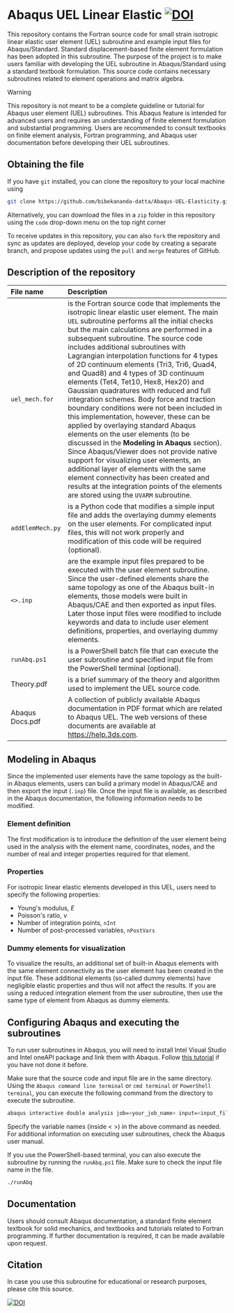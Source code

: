 # Abaqus UEL Linear Elastic [![DOI](https://zenodo.org/badge/DOI/10.5281/zenodo.11075089.svg)](https://doi.org/10.5281/zenodo.11075089)
 
 
This repository contains the Fortran source code for small strain isotropic linear elastic user element (UEL) subroutine and example input files for Abaqus/Standard. Standard displacement-based finite element formulation has been adopted in this subroutine. The purpose of the project is to make users familiar with developing the UEL subroutine in Abaqus/Standard using a standard textbook formulation. This source code contains necessary subroutines related to element operations and matrix algebra.


> [!WARNING]
> This repository is not meant to be a complete guideline or tutorial for Abaqus user element (UEL) subroutines. This Abaqus feature is intended for advanced users and requires an understanding of finite element formulation and substantial programming. Users are recommended to consult textbooks on finite element analysis, Fortran programming, and Abaqus user documentation before developing their UEL subroutines.



## Obtaining the file

If you have `git` installed, you can clone the repository to your local machine using
```bash
git clone https://github.com/bibekananda-datta/Abaqus-UEL-Elasticity.git
```
Alternatively, you can download the files in a `zip` folder in this repository using the `code` drop-down menu on the top right corner

To receive updates in this repository, you can also `fork` the repository and sync as updates are deployed, develop your code by creating a separate branch, and propose updates using the `pull` and `merge` features of GitHub.



## Description of the repository

| File name     | Description   |
| :---------    | :-----------  |
| `uel_mech.for` | is the Fortran source code that implements the isotropic linear elastic user element. The main `UEL` subroutine performs all the initial checks but the main calculations are performed in a subsequent subroutine. The source code includes additional subroutines with Lagrangian interpolation functions for 4 types of 2D continuum elements (Tri3, Tri6, Quad4, and Quad8) and 4 types of 3D continuum elements (Tet4, Tet10, Hex8, Hex20) and Gaussian quadratures with reduced and full integration schemes. Body force and traction boundary conditions were not been included in this implementation, however, these can be applied by overlaying standard Abaqus elements on the user elements (to be discussed in the **Modeling in Abaqus** section). Since Abaqus/Viewer does not provide native support for visualizing user elements, an additional layer of elements with the same element connectivity has been created and results at the integration points of the elements are stored using the `UVARM` subroutine. |
| `addElemMech.py` | is a Python code that modifies a simple input file and adds the overlaying dummy elements on the user elements. For complicated input files, this will not work properly and modification of this code will be required (optional). |
| `<>.inp` | are the example input files prepared to be executed with the user element subroutine. Since the user-defined elements share the same topology as one of the Abaqus built-in elements, those models were built in Abaqus/CAE and then exported as input files. Later those input files were modified to include keywords and data to include user element definitions, properties, and overlaying dummy elements. |
| `runAbq.ps1` | is a PowerShell batch file that can execute the user subroutine and specified input file from the PowerShell terminal (optional).
| Theory.pdf | is a brief summary of the theory and algorithm used to implement the UEL source code. |
| Abaqus Docs.pdf | A collection of publicly available Abaqus documentation in PDF format which are related to Abaqus UEL. The web versions of these documents are available at https://help.3ds.com. |



## Modeling in Abaqus

Since the implemented user elements have the same topology as the built-in Abaqus elements, users can build a primary model in Abaqus/CAE and then export the input (`.inp`) file. Once the input file is available, as described in the Abaqus documentation, the following information needs to be modified.

### Element definition

The first modification is to introduce the definition of the user element being used in the analysis with the element name, coordinates, nodes, and the number of real and integer properties required for that element.


### Properties

For isotropic linear elastic elements developed in this UEL, users need to specify the following properties:
- Young's modulus, $E$
- Poisson's ratio, $\nu$
- Number of integration points, `nInt`
- Number of post-processed variables, `nPostVars`


### Dummy elements for visualization

To visualize the results, an additional set of built-in Abaqus elements with the same element connectivity as the user element has been created in the input file. These additional elements (so-called dummy elements) have negligible elastic properties and thus will not affect the results. If you are using a reduced integration element from the user subroutine, then use the same type of element from Abaqus as dummy elements.



## Configuring Abaqus and executing the subroutines

To run user subroutines in Abaqus, you will need to install Intel Visual Studio and Intel oneAPI package and link them with Abaqus. Follow [this tutorial](https://www.bibekanandadatta.com/blog/2021/link-intel-and-vs-abaqus-2020/) if you have not done it before.

Make sure that the source code and input file are in the same directory. Using the `Abaqus command line terminal` or `cmd terminal` or `PowerShell terminal`, you can execute the following command from the directory to execute the subroutine.

```bash
abaqus interactive double analysis job=<your_job_name> input=<input_file_name.inp> user=<source_code.for>
```
Specify the variable names (inside < >) in the above command as needed. For additional information on executing user subroutines, check the Abaqus user manual.

If you use the PowerShell-based terminal, you can also execute the subroutine by running the `runAbq.ps1` file. Make sure to check the input file name in the file.
```bash
./runAbq
```


## Documentation

Users should consult Abaqus documentation, a standard finite element textbook for solid mechanics, and textbooks and tutorials related to Fortran programming. If further documentation is required, it can be made available upon request.


## Citation

In case you use this subroutine for educational or research purposes, please cite this source.

[![DOI](https://zenodo.org/badge/DOI/10.5281/zenodo.11075089.svg)](https://doi.org/10.5281/zenodo.11075089)
